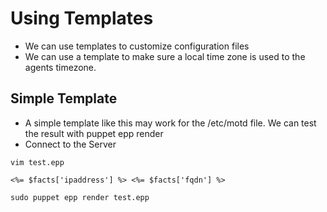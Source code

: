 # Using Templates
 - We can use templates to customize configuration files
 - We can use a template to make sure a local time zone is used to the agents timezone.

## Simple Template
 - A simple template like this may work for the /etc/motd file. We can test the result with puppet epp render
 - Connect to the Server
```
vim test.epp
```

```
<%= $facts['ipaddress'] %> <%= $facts['fqdn'] %>
```

```
sudo puppet epp render test.epp
```
